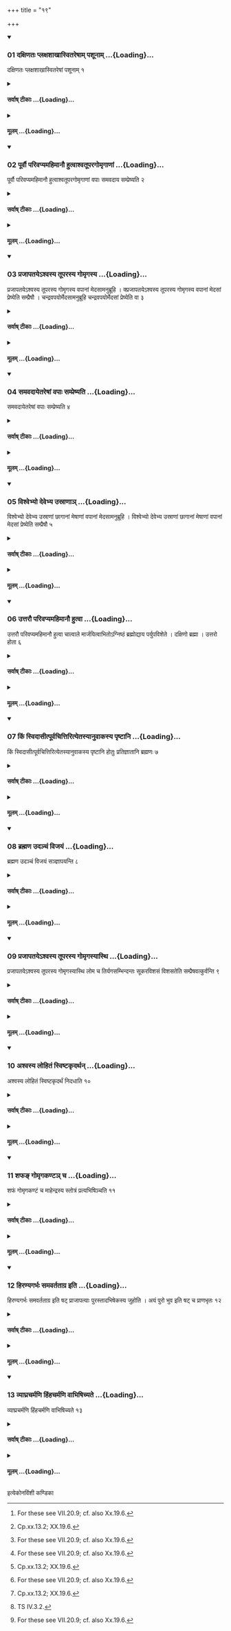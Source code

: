 +++
title = "१९"

+++

<div class="js_include" includetitle="true" newlevelforh1="3" unfilled url="/vedAH_yajuH/taittirIyam/sUtram/ApastambaH/shrautam/vishvAsa-prastutiH/20/19/01_daxiNataH_plaxashAkhAsvitareShAm_pashUnAm.md">
<details open><summary><h3>01 दक्षिणतः प्लक्षशाखास्वितरेषाम् पशूनाम् ...{Loading}...</h3></summary>

दक्षिणतः प्लक्षशाखास्वितरेषां पशूनाम् १
</details>
</div>
<div class="js_include collapsed" newlevelforh1="4" title="सर्वाष् टीकाः" unfilled url="/vedAH_yajuH/taittirIyam/sUtram/ApastambaH/shrautam/sarvASh_TIkAH/20/19/01_daxiNataH_plaxashAkhAsvitareShAm_pashUnAm.md">
<details><summary><h4>सर्वाष् टीकाः ...{Loading}...</h4></summary>
<details><summary>थिते</summary>

1. (The Adhvaryu places the omenta) of the other animals to the southern side, on the Plakṣa-branches. 
</details>
</details>
</div>
<div class="js_include collapsed" newlevelforh1="4" title="मूलम्" unfilled url="/vedAH_yajuH/taittirIyam/sUtram/ApastambaH/shrautam/mUlam/20/19/01_daxiNataH_plaxashAkhAsvitareShAm_pashUnAm.md">
<details><summary><h4>मूलम् ...{Loading}...</h4></summary>

दक्षिणतः प्लक्षशाखास्वितरेषां पशूनाम् १
</details>
</div>
<div class="js_include" includetitle="true" newlevelforh1="3" unfilled url="/vedAH_yajuH/taittirIyam/sUtram/ApastambaH/shrautam/vishvAsa-prastutiH/20/19/02_pUrvau_parivapyamahimAnau_hutvAshvatUparagomRgANAM.md">
<details open><summary><h3>02 पूर्वौ परिवप्यमहिमानौ हुत्वाश्वतूपरगोमृगाणां ...{Loading}...</h3></summary>

पूर्वौ परिवप्यमहिमानौ हुत्वाश्वतूपरगोमृगाणां वपाः समवदाय सम्प्रेष्यति २
</details>
</div>
<div class="js_include collapsed" newlevelforh1="4" title="सर्वाष् टीकाः" unfilled url="/vedAH_yajuH/taittirIyam/sUtram/ApastambaH/shrautam/sarvASh_TIkAH/20/19/02_pUrvau_parivapyamahimAnau_hutvAshvatUparagomRgANAM.md">
<details><summary><h4>सर्वाष् टीकाः ...{Loading}...</h4></summary>
<details><summary>थिते</summary>

2. Having offered the first Parivapya[^1] and the libation of the Mahiman-scoop, having cut (the portions from) the omenta of the horse, the hornless goat and the Gomr̥ga, (the Adhvaryu) gives orders.[^2]  

[^1]: For these see VII.20.9; cf. also Xx.19.6.  

[^2]: Cp.xx.13.2; XX.19.6.  
</details>
</details>
</div>
<div class="js_include collapsed" newlevelforh1="4" title="मूलम्" unfilled url="/vedAH_yajuH/taittirIyam/sUtram/ApastambaH/shrautam/mUlam/20/19/02_pUrvau_parivapyamahimAnau_hutvAshvatUparagomRgANAM.md">
<details><summary><h4>मूलम् ...{Loading}...</h4></summary>

पूर्वौ परिवप्यमहिमानौ हुत्वाश्वतूपरगोमृगाणां वपाः समवदाय सम्प्रेष्यति २
</details>
</div>
<div class="js_include" includetitle="true" newlevelforh1="3" unfilled url="/vedAH_yajuH/taittirIyam/sUtram/ApastambaH/shrautam/vishvAsa-prastutiH/20/19/03_prajApataye-shvasya_tUparasya_gomRgasya.md">
<details open><summary><h3>03 प्रजापतयेऽश्वस्य तूपरस्य गोमृगस्य ...{Loading}...</h3></summary>

प्रजापतयेऽश्वस्य तूपरस्य गोमृगस्य वपानां मेदसामनुब्रूहि । क्प्रजापतयेऽश्वस्य तूपरस्य गोमृगस्य वपानां मेदसां प्रेष्येति सम्प्रैषौ । चन्द्रवपयोर्मेदसामनुब्रूहि चन्द्रवपयोर्मेदसां प्रेष्येति वा ३
</details>
</div>
<div class="js_include collapsed" newlevelforh1="4" title="सर्वाष् टीकाः" unfilled url="/vedAH_yajuH/taittirIyam/sUtram/ApastambaH/shrautam/sarvASh_TIkAH/20/19/03_prajApataye-shvasya_tUparasya_gomRgasya.md">
<details><summary><h4>सर्वाष् टीकाः ...{Loading}...</h4></summary>
<details><summary>थिते</summary>

3. (The orders to be given to the Maitrāvaruṇa are as follows): prajāpataye aśvasya tūparasya gomr̥gasya... or candravapayor...  
</details>
</details>
</div>
<div class="js_include collapsed" newlevelforh1="4" title="मूलम्" unfilled url="/vedAH_yajuH/taittirIyam/sUtram/ApastambaH/shrautam/mUlam/20/19/03_prajApataye-shvasya_tUparasya_gomRgasya.md">
<details><summary><h4>मूलम् ...{Loading}...</h4></summary>

प्रजापतयेऽश्वस्य तूपरस्य गोमृगस्य वपानां मेदसामनुब्रूहि । क्प्रजापतयेऽश्वस्य तूपरस्य गोमृगस्य वपानां मेदसां प्रेष्येति सम्प्रैषौ । चन्द्रवपयोर्मेदसामनुब्रूहि चन्द्रवपयोर्मेदसां प्रेष्येति वा ३
</details>
</div>
<div class="js_include" includetitle="true" newlevelforh1="3" unfilled url="/vedAH_yajuH/taittirIyam/sUtram/ApastambaH/shrautam/vishvAsa-prastutiH/20/19/04_samavadAyetareShAM_vapAH_sampreShyati.md">
<details open><summary><h3>04 समवदायेतरेषां वपाः सम्प्रेष्यति ...{Loading}...</h3></summary>

समवदायेतरेषां वपाः सम्प्रेष्यति ४
</details>
</div>
<div class="js_include collapsed" newlevelforh1="4" title="सर्वाष् टीकाः" unfilled url="/vedAH_yajuH/taittirIyam/sUtram/ApastambaH/shrautam/sarvASh_TIkAH/20/19/04_samavadAyetareShAM_vapAH_sampreShyati.md">
<details><summary><h4>सर्वाष् टीकाः ...{Loading}...</h4></summary>
<details><summary>थिते</summary>

4. After having cut the omenta of the other animals he gives orders (to the Maitrāvaruṇa).  
</details>
</details>
</div>
<div class="js_include collapsed" newlevelforh1="4" title="मूलम्" unfilled url="/vedAH_yajuH/taittirIyam/sUtram/ApastambaH/shrautam/mUlam/20/19/04_samavadAyetareShAM_vapAH_sampreShyati.md">
<details><summary><h4>मूलम् ...{Loading}...</h4></summary>

समवदायेतरेषां वपाः सम्प्रेष्यति ४
</details>
</div>
<div class="js_include" includetitle="true" newlevelforh1="3" unfilled url="/vedAH_yajuH/taittirIyam/sUtram/ApastambaH/shrautam/vishvAsa-prastutiH/20/19/05_vishvebhyo_devebhya_usrANA~n.md">
<details open><summary><h3>05 विश्वेभ्यो देवेभ्य उस्राणाञ् ...{Loading}...</h3></summary>

विश्वेभ्यो देवेभ्य उस्राणां छागानां मेषाणां वपानां मेदसामनुब्रूहि । विश्वेभ्यो देवेभ्य उस्राणां छागानां मेषाणां वपानां मेदसां प्रेष्येति सम्प्रैषौ ५
</details>
</div>
<div class="js_include collapsed" newlevelforh1="4" title="सर्वाष् टीकाः" unfilled url="/vedAH_yajuH/taittirIyam/sUtram/ApastambaH/shrautam/sarvASh_TIkAH/20/19/05_vishvebhyo_devebhya_usrANA~n.md">
<details><summary><h4>सर्वाष् टीकाः ...{Loading}...</h4></summary>
<details><summary>थिते</summary>

5. (These orders are as follows) viśvebhyo devebhyaḥ.... 
</details>
</details>
</div>
<div class="js_include collapsed" newlevelforh1="4" title="मूलम्" unfilled url="/vedAH_yajuH/taittirIyam/sUtram/ApastambaH/shrautam/mUlam/20/19/05_vishvebhyo_devebhya_usrANA~n.md">
<details><summary><h4>मूलम् ...{Loading}...</h4></summary>

विश्वेभ्यो देवेभ्य उस्राणां छागानां मेषाणां वपानां मेदसामनुब्रूहि । विश्वेभ्यो देवेभ्य उस्राणां छागानां मेषाणां वपानां मेदसां प्रेष्येति सम्प्रैषौ ५
</details>
</div>
<div class="js_include" includetitle="true" newlevelforh1="3" unfilled url="/vedAH_yajuH/taittirIyam/sUtram/ApastambaH/shrautam/vishvAsa-prastutiH/20/19/06_uttarau_parivapyamahimAnau_hutvA.md">
<details open><summary><h3>06 उत्तरौ परिवप्यमहिमानौ हुत्वा ...{Loading}...</h3></summary>

उत्तरौ परिवप्यमहिमानौ हुत्वा चात्वाले मार्जयित्वाभितोऽग्निष्ठं ब्रह्मोद्याय पर्युपविशेते । दक्षिणो ब्रह्मा । उत्तरो होता ६
</details>
</div>
<div class="js_include collapsed" newlevelforh1="4" title="सर्वाष् टीकाः" unfilled url="/vedAH_yajuH/taittirIyam/sUtram/ApastambaH/shrautam/sarvASh_TIkAH/20/19/06_uttarau_parivapyamahimAnau_hutvA.md">
<details><summary><h4>सर्वाष् टीकाः ...{Loading}...</h4></summary>
<details><summary>थिते</summary>

6. (Then) after the latter Parivapya and Mahiman libations are offered and after the priests have washed themselves near the Cātvāla (the Brahman and the Hotr̥) sit at both the sides of the central sacrificial post for the sake of Brahmodya (theological discussion)-the Brahman to the south and the Hotr̥ to the north.  

[^1]: Cp. Sūtra 2.  

[^2]: Cp. VII.21.6.  
</details>
</details>
</div>
<div class="js_include collapsed" newlevelforh1="4" title="मूलम्" unfilled url="/vedAH_yajuH/taittirIyam/sUtram/ApastambaH/shrautam/mUlam/20/19/06_uttarau_parivapyamahimAnau_hutvA.md">
<details><summary><h4>मूलम् ...{Loading}...</h4></summary>

उत्तरौ परिवप्यमहिमानौ हुत्वा चात्वाले मार्जयित्वाभितोऽग्निष्ठं ब्रह्मोद्याय पर्युपविशेते । दक्षिणो ब्रह्मा । उत्तरो होता ६
</details>
</div>
<div class="js_include" includetitle="true" newlevelforh1="3" unfilled url="/vedAH_yajuH/taittirIyam/sUtram/ApastambaH/shrautam/vishvAsa-prastutiH/20/19/07_kiM_svidAsItpUrvachittirityetasyAnuvAkasya_pRShTAni.md">
<details open><summary><h3>07 किं स्विदासीत्पूर्वचित्तिरित्येतस्यानुवाकस्य पृष्टानि ...{Loading}...</h3></summary>

किं स्विदासीत्पूर्वचित्तिरित्येतस्यानुवाकस्य पृष्टानि होतुः प्रतिज्ञातानि ब्रह्मणः ७
</details>
</div>
<div class="js_include collapsed" newlevelforh1="4" title="सर्वाष् टीकाः" unfilled url="/vedAH_yajuH/taittirIyam/sUtram/ApastambaH/shrautam/sarvASh_TIkAH/20/19/07_kiM_svidAsItpUrvachittirityetasyAnuvAkasya_pRShTAni.md">
<details><summary><h4>सर्वाष् टीकाः ...{Loading}...</h4></summary>
<details><summary>थिते</summary>

7. In the section beginning with kiṁ svidāsīt pūrvacittiḥ[^1] the questions belong to the Hotr̥ and the answers to the Brahman.  

[^1]: TS VII.4.18. 
</details>
</details>
</div>
<div class="js_include collapsed" newlevelforh1="4" title="मूलम्" unfilled url="/vedAH_yajuH/taittirIyam/sUtram/ApastambaH/shrautam/mUlam/20/19/07_kiM_svidAsItpUrvachittirityetasyAnuvAkasya_pRShTAni.md">
<details><summary><h4>मूलम् ...{Loading}...</h4></summary>

किं स्विदासीत्पूर्वचित्तिरित्येतस्यानुवाकस्य पृष्टानि होतुः प्रतिज्ञातानि ब्रह्मणः ७
</details>
</div>
<div class="js_include" includetitle="true" newlevelforh1="3" unfilled url="/vedAH_yajuH/taittirIyam/sUtram/ApastambaH/shrautam/vishvAsa-prastutiH/20/19/08_brahmaNa_udanchaM_vijayaM.md">
<details open><summary><h3>08 ब्रह्मण उदञ्चं विजयं ...{Loading}...</h3></summary>

ब्रह्मण उदञ्चं विजयं सञ्ज्ञापयन्ति ८
</details>
</div>
<div class="js_include collapsed" newlevelforh1="4" title="सर्वाष् टीकाः" unfilled url="/vedAH_yajuH/taittirIyam/sUtram/ApastambaH/shrautam/sarvASh_TIkAH/20/19/08_brahmaNa_udanchaM_vijayaM.md">
<details><summary><h4>सर्वाष् टीकाः ...{Loading}...</h4></summary>
<details><summary>थिते</summary>

8. They accept the victory of the Brahman at the end.  
</details>
</details>
</div>
<div class="js_include collapsed" newlevelforh1="4" title="मूलम्" unfilled url="/vedAH_yajuH/taittirIyam/sUtram/ApastambaH/shrautam/mUlam/20/19/08_brahmaNa_udanchaM_vijayaM.md">
<details><summary><h4>मूलम् ...{Loading}...</h4></summary>

ब्रह्मण उदञ्चं विजयं सञ्ज्ञापयन्ति ८
</details>
</div>
<div class="js_include" includetitle="true" newlevelforh1="3" unfilled url="/vedAH_yajuH/taittirIyam/sUtram/ApastambaH/shrautam/vishvAsa-prastutiH/20/19/09_prajApataye-shvasya_tUparasya_gomRgasyAsthi.md">
<details open><summary><h3>09 प्रजापतयेऽश्वस्य तूपरस्य गोमृगस्यास्थि ...{Loading}...</h3></summary>

प्रजापतयेऽश्वस्य तूपरस्य गोमृगस्यास्थि लोम च तिर्यगसम्भिन्दन्तः सूकरविशसं विशसतेति सम्प्रैषवत्कुर्वन्ति ९
</details>
</div>
<div class="js_include collapsed" newlevelforh1="4" title="सर्वाष् टीकाः" unfilled url="/vedAH_yajuH/taittirIyam/sUtram/ApastambaH/shrautam/sarvASh_TIkAH/20/19/09_prajApataye-shvasya_tUparasya_gomRgasyAsthi.md">
<details><summary><h4>सर्वाष् टीकाः ...{Loading}...</h4></summary>
<details><summary>थिते</summary>

9. (The slaughterers) carry out their work as ordered (by the Adhvaryu viz.) “For the sake of Prajāpati cut the animals in the same manner in which the swines are cut; obliquely, splitting without the bones and hair of the horse, of the horn less goat and of Gomr̥ga".  
</details>
</details>
</div>
<div class="js_include collapsed" newlevelforh1="4" title="मूलम्" unfilled url="/vedAH_yajuH/taittirIyam/sUtram/ApastambaH/shrautam/mUlam/20/19/09_prajApataye-shvasya_tUparasya_gomRgasyAsthi.md">
<details><summary><h4>मूलम् ...{Loading}...</h4></summary>

प्रजापतयेऽश्वस्य तूपरस्य गोमृगस्यास्थि लोम च तिर्यगसम्भिन्दन्तः सूकरविशसं विशसतेति सम्प्रैषवत्कुर्वन्ति ९
</details>
</div>
<div class="js_include" includetitle="true" newlevelforh1="3" unfilled url="/vedAH_yajuH/taittirIyam/sUtram/ApastambaH/shrautam/vishvAsa-prastutiH/20/19/10_ashvasya_lohitaM_sviShTakRdarthan.md">
<details open><summary><h3>10 अश्वस्य लोहितं स्विष्टकृदर्थन् ...{Loading}...</h3></summary>

अश्वस्य लोहितं स्विष्टकृदर्थं निदधाति १०
</details>
</div>
<div class="js_include collapsed" newlevelforh1="4" title="सर्वाष् टीकाः" unfilled url="/vedAH_yajuH/taittirIyam/sUtram/ApastambaH/shrautam/sarvASh_TIkAH/20/19/10_ashvasya_lohitaM_sviShTakRdarthan.md">
<details><summary><h4>सर्वाष् टीकाः ...{Loading}...</h4></summary>
<details><summary>थिते</summary>

10. He preserves the blood and the (front righe) hoof of the horse for the Sviṣṭakr̥t (-offering)[^1] (and the throat of the Gomr̥ga). 

[^1]: See XX.21.15-22.1.  
</details>
</details>
</div>
<div class="js_include collapsed" newlevelforh1="4" title="मूलम्" unfilled url="/vedAH_yajuH/taittirIyam/sUtram/ApastambaH/shrautam/mUlam/20/19/10_ashvasya_lohitaM_sviShTakRdarthan.md">
<details><summary><h4>मूलम् ...{Loading}...</h4></summary>

अश्वस्य लोहितं स्विष्टकृदर्थं निदधाति १०
</details>
</div>
<div class="js_include" includetitle="true" newlevelforh1="3" unfilled url="/vedAH_yajuH/taittirIyam/sUtram/ApastambaH/shrautam/vishvAsa-prastutiH/20/19/11_shapha~N_gomRgakaNTa~n_cha.md">
<details open><summary><h3>11 शफङ् गोमृगकण्टञ् च ...{Loading}...</h3></summary>

शफं गोमृगकण्टं च माहेन्द्रस्य स्तोत्रं प्रत्यभिषिञ्चति ११
</details>
</div>
<div class="js_include collapsed" newlevelforh1="4" title="सर्वाष् टीकाः" unfilled url="/vedAH_yajuH/taittirIyam/sUtram/ApastambaH/shrautam/sarvASh_TIkAH/20/19/11_shapha~N_gomRgakaNTa~n_cha.md">
<details><summary><h4>सर्वाष् टीकाः ...{Loading}...</h4></summary>
<details><summary>थिते</summary>

11. At the time of the Stotra(-singing) connected with the Māhendra-scoop he sprinkes (water on the sacrificer)[^2]   

[^2]: See XVIII. 15. 10; See also XVIII. 19.5f.  
</details>
</details>
</div>
<div class="js_include collapsed" newlevelforh1="4" title="मूलम्" unfilled url="/vedAH_yajuH/taittirIyam/sUtram/ApastambaH/shrautam/mUlam/20/19/11_shapha~N_gomRgakaNTa~n_cha.md">
<details><summary><h4>मूलम् ...{Loading}...</h4></summary>

शफं गोमृगकण्टं च माहेन्द्रस्य स्तोत्रं प्रत्यभिषिञ्चति ११
</details>
</div>
<div class="js_include" includetitle="true" newlevelforh1="3" unfilled url="/vedAH_yajuH/taittirIyam/sUtram/ApastambaH/shrautam/vishvAsa-prastutiH/20/19/12_hiraNyagarbhaH_samavartatAgra_iti.md">
<details open><summary><h3>12 हिरण्यगर्भः समवर्तताग्र इति ...{Loading}...</h3></summary>

हिरण्यगर्भः समवर्तताग्र इति षट् प्राजापत्याः पुरस्तादभिषेकस्य जुहोति । अयं पुरो भुव इति षट् च प्राणभृतः १२
</details>
</div>
<div class="js_include collapsed" newlevelforh1="4" title="सर्वाष् टीकाः" unfilled url="/vedAH_yajuH/taittirIyam/sUtram/ApastambaH/shrautam/sarvASh_TIkAH/20/19/12_hiraNyagarbhaH_samavartatAgra_iti.md">
<details><summary><h4>सर्वाष् टीकाः ...{Loading}...</h4></summary>
<details><summary>थिते</summary>

12. Immediately before the act of sprinkling[^1] (on the sacrificer) he performs the six libations for Prajāpati with hiraṇya garbhaḥ samavartatāgre...[^2] and the six (libations called Prāṇabhr̥t with ayaṁ puro bhuvaḥ....[^3]  

[^1]: See XX.20.9-10.  

[^2]: TS IV.1.8-s.  

[^3]: TS IV.3.2. 
</details>
</details>
</div>
<div class="js_include collapsed" newlevelforh1="4" title="मूलम्" unfilled url="/vedAH_yajuH/taittirIyam/sUtram/ApastambaH/shrautam/mUlam/20/19/12_hiraNyagarbhaH_samavartatAgra_iti.md">
<details><summary><h4>मूलम् ...{Loading}...</h4></summary>

हिरण्यगर्भः समवर्तताग्र इति षट् प्राजापत्याः पुरस्तादभिषेकस्य जुहोति । अयं पुरो भुव इति षट् च प्राणभृतः १२
</details>
</div>
<div class="js_include" includetitle="true" newlevelforh1="3" unfilled url="/vedAH_yajuH/taittirIyam/sUtram/ApastambaH/shrautam/vishvAsa-prastutiH/20/19/13_vyAghracharmaNi_hiMhacharmaNi_vAbhiShichyate.md">
<details open><summary><h3>13 व्याघ्रचर्मणि हिंहचर्मणि वाभिषिच्यते ...{Loading}...</h3></summary>

व्याघ्रचर्मणि हिंहचर्मणि वाभिषिच्यते १३
</details>
</div>
<div class="js_include collapsed" newlevelforh1="4" title="सर्वाष् टीकाः" unfilled url="/vedAH_yajuH/taittirIyam/sUtram/ApastambaH/shrautam/sarvASh_TIkAH/20/19/13_vyAghracharmaNi_hiMhacharmaNi_vAbhiShichyate.md">
<details><summary><h4>सर्वाष् टीकाः ...{Loading}...</h4></summary>
<details><summary>थिते</summary>

13. While he is (sitting on the throne) on a tigre-skin or a lion-skin the sacrificer is sprinkled upon.[^1]  

[^1]: Cp. XVII.19.6; XVIII.15.5.  
</details>
</details>
</div>
<div class="js_include collapsed" newlevelforh1="4" title="मूलम्" unfilled url="/vedAH_yajuH/taittirIyam/sUtram/ApastambaH/shrautam/mUlam/20/19/13_vyAghracharmaNi_hiMhacharmaNi_vAbhiShichyate.md">
<details><summary><h4>मूलम् ...{Loading}...</h4></summary>

व्याघ्रचर्मणि हिंहचर्मणि वाभिषिच्यते १३
</details>
</div>





  
इत्येकोनविंशी कण्डिका 

